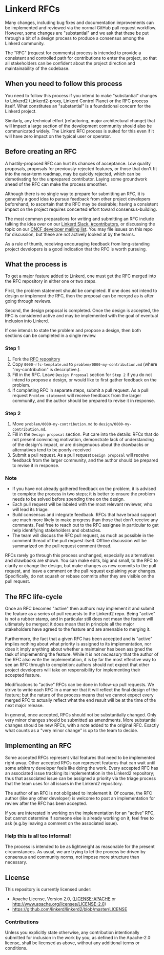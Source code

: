 # Linkerd RFCs

Many changes, including bug fixes and documentation improvements can be implemented and reviewed
via the normal GitHub pull request workflow. However, some changes are "substantial" and we ask
that these be put through a bit of a design process to produce a consensus among the Linkerd
community.

The "RFC" (request for comments) process is intended to provide a consistent and controlled path
for contributions to enter the project, so that all stakeholders can be confident about the
project direction and maintainability of the codebase.

## When you need to follow this process

[when you need to follow this process]: #when-you-need-to-follow-this-process

You need to follow this process if you intend to make "substantial" changes to Linkerd2
(Linkerd2-proxy, Linkerd Control Plane) or the RFC process itself. What constitutes an
"substantial" is a foundational concern for the Linkerd project.

Similarly, any technical effort (refactoring, major architectural change) that will impact a
large section of the development community should also be communicated widely. The Linkerd RFC
process is suited for this even if it will have zero impact on the typical user or operator.

## Before creating an RFC

[before creating an rfc]: #before-creating-an-rfc

A hastily-proposed RFC can hurt its chances of acceptance. Low quality proposals, proposals for
previously-rejected features, or those that don't fit into the near-term roadmap, may be quickly
rejected, which can be demotivating for the unprepared contributor. Laying some groundwork ahead
of the RFC can make the process smoother.

Although there is no single way to prepare for submitting an RFC, it is generally a good idea to
pursue feedback from other project developers beforehand, to ascertain that the RFC may be
desirable; having a consistent impact on the project requires concerted effort toward
consensus-building.

The most common preparations for writing and submitting an RFC include talking the idea over on
our [Linkerd Slack, #contributors](https://slack.linkerd.io), or discussing the topic on our
[CNCF developer mailing list](https://lists.cncf.io/g/cncf-linkerd-dev). You may file issues on
this repo for discussion, but these are not actively looked at by the teams.

As a rule of thumb, receiving encouraging feedback from long-standing project developers is a
good indication that the RFC is worth pursuing.

## What the process is

[what the process is]: #what-the-process-is

To get a major feature added to Linkerd, one must get the RFC merged into the RFC repository in either one or two steps.

First, the problem statement should be completed. If one does not intend to design or implement the RFC, then the proposal can be merged as is after going through reviews.

Second, the design proposal is completed. Once the design is accepted, the RFC is considered active and may be implemented with the goal of eventual inclusion into Linkerd.

If one intends to state the problem and propose a design, then both sections can be completed in a single review.

### Step 1
1. Fork the [RFC repository](https://github.com/linkerd/rfc)
2. Copy `0000-rfc-template.md` to `problem/0000-my-contribution.md` (where "my-contribution" is descriptive.).
3. Fill in the RFC. Leave `Design Proposal` section for `Step 2` if you do not intend to propose a design, or would like to first gather feedback on the problem.
4. If completing RFC in separate steps, submit a pull request. As a pull request `Problem statement` will receive feedback from the larger community, and the author should be prepared to revise it in response.

### Step 2
1. Move `problem/0000-my-contribution.md` to `design/0000-my-contribution.md`.
2. Fill in the `Design proposal` section. Put care into the details: RFCs that do not present convincing motivation, demonstrate lack of understanding of the design's impact, or are disingenuous about the drawbacks or alternatives tend to be poorly-received
3. Submit a pull request. As a pull request `Design proposal` will receive feedback from the larger community, and the author should be prepared to revise it in response.

### Note
- If you have not already gathered feedback on the problem, it is advised to complete the process in two steps; it is better to ensure the problem needs to be solved before spending time on the design.
- Each pull request will be labeled with the most relevant reviewer, who will lead its triage.
- Build consensus and integrate feedback. RFCs that have broad support are much more likely to make progress than those that don't receive any comments. Feel free to reach out to the RFC assignee in particular to get help identifying stakeholders and obstacles.
- The team will discuss the RFC pull request, as much as possible in the comment thread of the pull request itself. Offline discussion will be summarized on the pull request comment thread.

RFCs rarely go through this process unchanged, especially as alternatives and drawbacks are
shown. You can make edits, big and small, to the RFC to clarify or change the design, but make
changes as new commits to the pull request, and leave a comment on the pull request explaining
your changes. Specifically, do not squash or rebase commits after they are visible on the pull
request.

## The RFC life-cycle

[the rfc life-cycle]: #the-rfc-life-cycle

Once an RFC becomes "active" then authors may implement it and submit the feature as a series of
pull requests to the Linkerd2 repo. Being "active" is not a rubber stamp, and in particular still
does not mean the feature will ultimately be merged; it does mean that in principle all the major
stakeholders have agreed to the feature and are amenable to merging it.

Furthermore, the fact that a given RFC has been accepted and is "active" implies nothing about
what priority is assigned to its implementation, nor does it imply anything about whether a
maintainer has been assigned the task of implementing the feature. While it is not _necessary_
that the author of the RFC also write the implementation, it is by far the most effective way to
see an RFC through to completion: authors should not expect that other project developers will
take on responsibility for implementing their accepted feature.

Modifications to "active" RFCs can be done in follow-up pull requests. We strive to write each
RFC in a manner that it will reflect the final design of the feature; but the nature of the
process means that we cannot expect every merged RFC to actually reflect what the end result will
be at the time of the next major release.

In general, once accepted, RFCs should not be substantially changed. Only very minor changes
should be submitted as amendments. More substantial changes should be new RFCs, with a note added
to the original RFC. Exactly what counts as a "very minor change" is up to the team to decide.

## Implementing an RFC

[implementing an rfc]: #implementing-an-rfc

Some accepted RFCs represent vital features that need to be implemented right away. Other
accepted RFCs can represent features that can wait until some arbitrary developer feels like
doing the work. Every accepted RFC has an associated issue tracking its implementation in the
Linkerd2 repository; thus that associated issue can be assigned a priority via the triage process
that the team uses for all issues in the Linkerd2 repository.

The author of an RFC is not obligated to implement it. Of course, the RFC author (like any other
developer) is welcome to post an implementation for review after the RFC has been accepted.

If you are interested in working on the implementation for an "active" RFC, but cannot determine
if someone else is already working on it, feel free to ask (e.g.by leaving a comment on the
associated issue).

### Help this is all too informal!

[help this is all too informal!]: #help-this-is-all-too-informal

The process is intended to be as lightweight as reasonable for the present circumstances. As
usual, we are trying to let the process be driven by consensus and community norms, not impose
more structure than necessary.

## License

[license]: #license

This repository is currently licensed under:

- Apache License, Version 2.0, ([LICENSE-APACHE](LICENSE-APACHE) or http://www.apache.org/licenses/LICENSE-2.0)
- https://github.com/linkerd/linkerd2/blob/master/LICENSE

### Contributions

Unless you explicitly state otherwise, any contribution intentionally submitted for inclusion in
the work by you, as defined in the Apache-2.0 license, shall be licensed as above, without any
additional terms or conditions.

